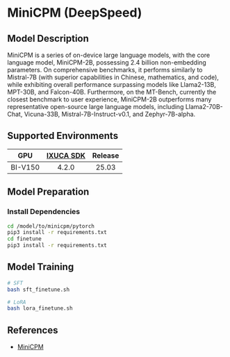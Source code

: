 # MiniCPM (DeepSpeed)

## Model Description

MiniCPM is a series of on-device large language models, with the core language model, MiniCPM-2B, possessing 2.4 billion
non-embedding parameters. On comprehensive benchmarks, it performs similarly to Mistral-7B (with superior capabilities
in Chinese, mathematics, and code), while exhibiting overall performance surpassing models like Llama2-13B, MPT-30B, and
Falcon-40B. Furthermore, on the MT-Bench, currently the closest benchmark to user experience, MiniCPM-2B outperforms
many representative open-source large language models, including Llama2-70B-Chat, Vicuna-33B, Mistral-7B-Instruct-v0.1,
and Zephyr-7B-alpha.

## Supported Environments

| GPU    | [IXUCA SDK](https://gitee.com/deep-spark/deepspark#%E5%A4%A9%E6%95%B0%E6%99%BA%E7%AE%97%E8%BD%AF%E4%BB%B6%E6%A0%88-ixuca) | Release |
| :----: | :----: | :----: |
| BI-V150 | 4.2.0     |  25.03  |

## Model Preparation

### Install Dependencies

```bash
cd /model/to/minicpm/pytorch
pip3 install -r requirements.txt
cd finetune
pip3 install -r requirements.txt
```

## Model Training

```bash
# SFT
bash sft_finetune.sh

# LoRA
bash lora_finetune.sh
```

## References

- [MiniCPM](https://github.com/OpenBMB/MiniCPM/tree/main)
